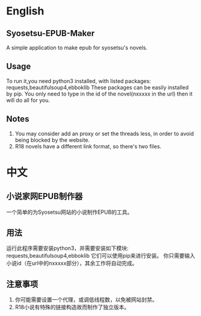 # English

## Syosetsu-EPUB-Maker
A simple application to make epub for syosetsu's novels.

## Usage
To run it,you need python3 installed, with listed packages: requests,beautifulsoup4,ebboklib
These packages can be easily installed by pip.
You only need to type in the id of the novel(nxxxxx in the url) then it will do all for you.

## Notes
1. You may consider add an proxy or set the threads less, in order to avoid being blocked by the website.
2. R18 novels have a different link format, so there's two files.


# 中文

## 小说家网EPUB制作器
一个简单的为Syosetsu网站的小说制作EPUB的工具。

## 用法
运行此程序需要安装python3，并需要安装如下模块: requests,beautifulsoup4,ebboklib
它们可以使用pip来进行安装。
你只需要输入小说id（在url中的nxxxxx部分），其余工作将自动完成。

## 注意事项
1. 你可能需要设置一个代理，或调低线程数，以免被网站封禁。
2. R18小说有特殊的链接构造故而制作了独立版本。
